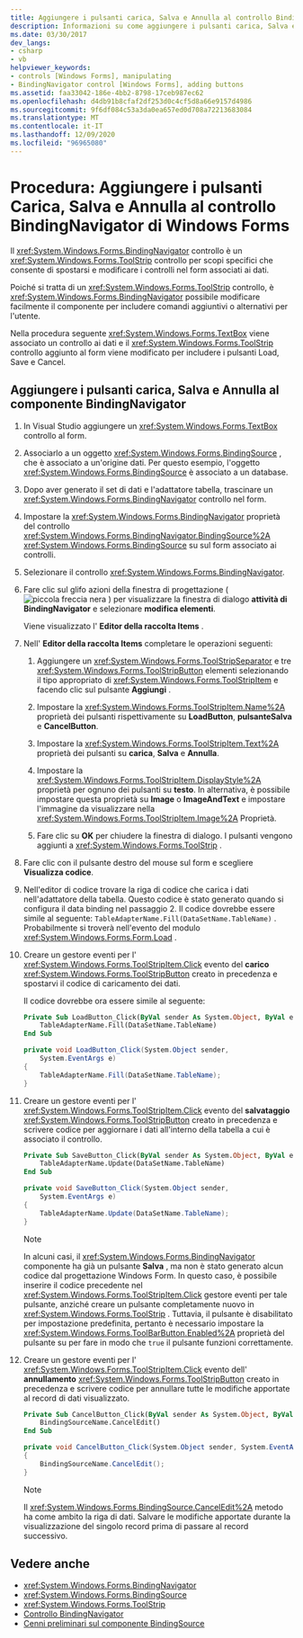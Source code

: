 ```yaml
---
title: Aggiungere i pulsanti carica, Salva e Annulla al controllo BindingNavigator
description: Informazioni su come aggiungere i pulsanti carica, Salva e Annulla al Windows Forms controllo BindingNavigator.
ms.date: 03/30/2017
dev_langs:
- csharp
- vb
helpviewer_keywords:
- controls [Windows Forms], manipulating
- BindingNavigator control [Windows Forms], adding buttons
ms.assetid: faa33042-186e-4bb2-8798-17ceb987ec62
ms.openlocfilehash: d4db91b8cfaf2df253d0c4cf5d8a66e9157d4986
ms.sourcegitcommit: 9f6df084c53a3da0ea657ed0d708a72213683084
ms.translationtype: MT
ms.contentlocale: it-IT
ms.lasthandoff: 12/09/2020
ms.locfileid: "96965080"
---
```

# <a name="how-to-add-load-save-and-cancel-buttons-to-the-windows-forms-bindingnavigator-control"></a>Procedura: Aggiungere i pulsanti Carica, Salva e Annulla al controllo BindingNavigator di Windows Forms

Il <xref:System.Windows.Forms.BindingNavigator> controllo è un <xref:System.Windows.Forms.ToolStrip> controllo per scopi specifici che consente di spostarsi e modificare i controlli nel form associati ai dati.

Poiché si tratta di un <xref:System.Windows.Forms.ToolStrip> controllo, è <xref:System.Windows.Forms.BindingNavigator> possibile modificare facilmente il componente per includere comandi aggiuntivi o alternativi per l'utente.

Nella procedura seguente <xref:System.Windows.Forms.TextBox> viene associato un controllo ai dati e il <xref:System.Windows.Forms.ToolStrip> controllo aggiunto al form viene modificato per includere i pulsanti Load, Save e Cancel.

## <a name="add-load-save-and-cancel-buttons-to-the-bindingnavigator-component"></a>Aggiungere i pulsanti carica, Salva e Annulla al componente BindingNavigator

1. In Visual Studio aggiungere un <xref:System.Windows.Forms.TextBox> controllo al form.

2. Associarlo a un oggetto <xref:System.Windows.Forms.BindingSource> , che è associato a un'origine dati. Per questo esempio, l'oggetto <xref:System.Windows.Forms.BindingSource> è associato a un database.

3. Dopo aver generato il set di dati e l'adattatore tabella, trascinare un <xref:System.Windows.Forms.BindingNavigator> controllo nel form.

4. Impostare la <xref:System.Windows.Forms.BindingNavigator> proprietà del controllo <xref:System.Windows.Forms.BindingNavigator.BindingSource%2A> <xref:System.Windows.Forms.BindingSource> su sul form associato ai controlli.

5. Selezionare il controllo <xref:System.Windows.Forms.BindingNavigator>.

6. Fare clic sul glifo azioni della finestra di progettazione ( ![ piccola freccia nera ](./media/designer-actions-glyph.gif) ) per visualizzare la finestra di dialogo **attività di BindingNavigator** e selezionare **modifica elementi**.

     Viene visualizzato l' **Editor della raccolta Items** .

7. Nell' **Editor della raccolta Items** completare le operazioni seguenti:

    1. Aggiungere un <xref:System.Windows.Forms.ToolStripSeparator> e tre <xref:System.Windows.Forms.ToolStripButton> elementi selezionando il tipo appropriato di <xref:System.Windows.Forms.ToolStripItem> e facendo clic sul pulsante **Aggiungi** .

    2. Impostare la <xref:System.Windows.Forms.ToolStripItem.Name%2A> proprietà dei pulsanti rispettivamente su **LoadButton**, **pulsanteSalva** e **CancelButton**.

    3. Impostare la <xref:System.Windows.Forms.ToolStripItem.Text%2A> proprietà dei pulsanti su **carica**, **Salva** e **Annulla**.

    4. Impostare la <xref:System.Windows.Forms.ToolStripItem.DisplayStyle%2A> proprietà per ognuno dei pulsanti su **testo**. In alternativa, è possibile impostare questa proprietà su **Image** o **ImageAndText** e impostare l'immagine da visualizzare nella <xref:System.Windows.Forms.ToolStripItem.Image%2A> Proprietà.

    5. Fare clic su **OK** per chiudere la finestra di dialogo. I pulsanti vengono aggiunti a <xref:System.Windows.Forms.ToolStrip> .

8. Fare clic con il pulsante destro del mouse sul form e scegliere **Visualizza codice**.

9. Nell'editor di codice trovare la riga di codice che carica i dati nell'adattatore della tabella. Questo codice è stato generato quando si configura il data binding nel passaggio 2. Il codice dovrebbe essere simile al seguente: `TableAdapterName.Fill(DataSetName.TableName)` . Probabilmente si troverà nell'evento del modulo <xref:System.Windows.Forms.Form.Load> .

10. Creare un gestore eventi per l' <xref:System.Windows.Forms.ToolStripItem.Click> evento del **carico** <xref:System.Windows.Forms.ToolStripButton> creato in precedenza e spostarvi il codice di caricamento dei dati.

     Il codice dovrebbe ora essere simile al seguente:

    ```vb
    Private Sub LoadButton_Click(ByVal sender As System.Object, ByVal e As System.EventArgs) Handles LoadButton.Click
        TableAdapterName.Fill(DataSetName.TableName)
    End Sub
    ```

    ```csharp
    private void LoadButton_Click(System.Object sender,
        System.EventArgs e)
    {
        TableAdapterName.Fill(DataSetName.TableName);
    }
    ```

11. Creare un gestore eventi per l' <xref:System.Windows.Forms.ToolStripItem.Click> evento del **salvataggio** <xref:System.Windows.Forms.ToolStripButton> creato in precedenza e scrivere codice per aggiornare i dati all'interno della tabella a cui è associato il controllo.

    ```vb
    Private Sub SaveButton_Click(ByVal sender As System.Object, ByVal e As System.EventArgs) Handles SaveButton.Click
        TableAdapterName.Update(DataSetName.TableName)
    End Sub
    ```

    ```csharp
    private void SaveButton_Click(System.Object sender,
        System.EventArgs e)
    {
        TableAdapterName.Update(DataSetName.TableName);
    }
    ```

    > [!NOTE]
    > In alcuni casi, il <xref:System.Windows.Forms.BindingNavigator> componente ha già un pulsante **Salva** , ma non è stato generato alcun codice dal progettazione Windows Form. In questo caso, è possibile inserire il codice precedente nel <xref:System.Windows.Forms.ToolStripItem.Click> gestore eventi per tale pulsante, anziché creare un pulsante completamente nuovo in <xref:System.Windows.Forms.ToolStrip> . Tuttavia, il pulsante è disabilitato per impostazione predefinita, pertanto è necessario impostare la <xref:System.Windows.Forms.ToolBarButton.Enabled%2A> proprietà del pulsante su per fare in modo che `true` il pulsante funzioni correttamente.

12. Creare un gestore eventi per l' <xref:System.Windows.Forms.ToolStripItem.Click> evento dell' **annullamento** <xref:System.Windows.Forms.ToolStripButton> creato in precedenza e scrivere codice per annullare tutte le modifiche apportate al record di dati visualizzato.

    ```vb
    Private Sub CancelButton_Click(ByVal sender As System.Object, ByVal e As System.EventArgs) Handles CancelButton.Click
        BindingSourceName.CancelEdit()
    End Sub
    ```

    ```csharp
    private void CancelButton_Click(System.Object sender, System.EventArgs e)
    {
        BindingSourceName.CancelEdit();
    }
    ```

    > [!NOTE]
    > Il <xref:System.Windows.Forms.BindingSource.CancelEdit%2A> metodo ha come ambito la riga di dati. Salvare le modifiche apportate durante la visualizzazione del singolo record prima di passare al record successivo.

## <a name="see-also"></a>Vedere anche

- <xref:System.Windows.Forms.BindingNavigator>
- <xref:System.Windows.Forms.BindingSource>
- <xref:System.Windows.Forms.ToolStrip>
- [Controllo BindingNavigator](bindingnavigator-control-windows-forms.md)
- [Cenni preliminari sul componente BindingSource](bindingsource-component-overview.md)
